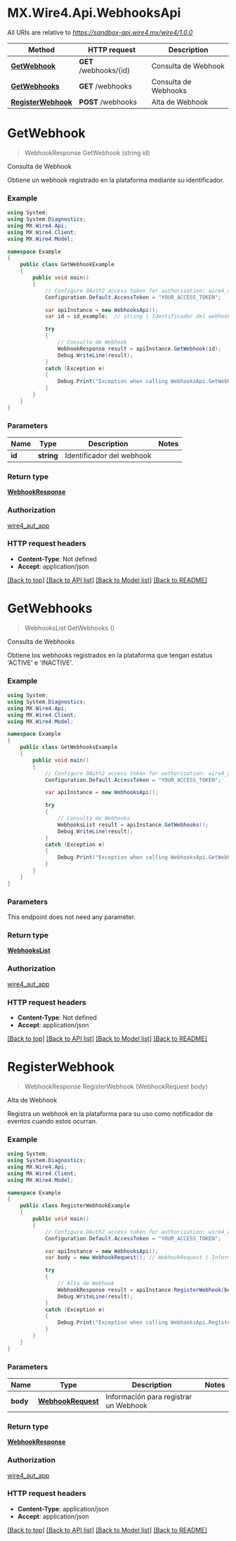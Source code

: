 # MX.Wire4.Api.WebhooksApi

All URIs are relative to *https://sandbox-api.wire4.mx/wire4/1.0.0*

Method | HTTP request | Description
------------- | ------------- | -------------
[**GetWebhook**](WebhooksApi.md#getwebhook) | **GET** /webhooks/{id} | Consulta de Webhook
[**GetWebhooks**](WebhooksApi.md#getwebhooks) | **GET** /webhooks | Consulta de Webhooks
[**RegisterWebhook**](WebhooksApi.md#registerwebhook) | **POST** /webhooks | Alta de Webhook

<a name="getwebhook"></a>
# **GetWebhook**
> WebhookResponse GetWebhook (string id)

Consulta de Webhook

Obtiene un webhook registrado en la plataforma mediante su identificador.

### Example
```csharp
using System;
using System.Diagnostics;
using MX.Wire4.Api;
using MX.Wire4.Client;
using MX.Wire4.Model;

namespace Example
{
    public class GetWebhookExample
    {
        public void main()
        {
            // Configure OAuth2 access token for authorization: wire4_aut_app
            Configuration.Default.AccessToken = "YOUR_ACCESS_TOKEN";

            var apiInstance = new WebhooksApi();
            var id = id_example;  // string | Identificador del webhook

            try
            {
                // Consulta de Webhook
                WebhookResponse result = apiInstance.GetWebhook(id);
                Debug.WriteLine(result);
            }
            catch (Exception e)
            {
                Debug.Print("Exception when calling WebhooksApi.GetWebhook: " + e.Message );
            }
        }
    }
}
```

### Parameters

Name | Type | Description  | Notes
------------- | ------------- | ------------- | -------------
 **id** | **string**| Identificador del webhook | 

### Return type

[**WebhookResponse**](WebhookResponse.md)

### Authorization

[wire4_aut_app](../README.md#wire4_aut_app)

### HTTP request headers

 - **Content-Type**: Not defined
 - **Accept**: application/json

[[Back to top]](#) [[Back to API list]](../README.md#documentation-for-api-endpoints) [[Back to Model list]](../README.md#documentation-for-models) [[Back to README]](../README.md)
<a name="getwebhooks"></a>
# **GetWebhooks**
> WebhooksList GetWebhooks ()

Consulta de Webhooks

Obtiene los webhooks registrados en la plataforma que tengan estatus 'ACTIVE' e 'INACTIVE'.

### Example
```csharp
using System;
using System.Diagnostics;
using MX.Wire4.Api;
using MX.Wire4.Client;
using MX.Wire4.Model;

namespace Example
{
    public class GetWebhooksExample
    {
        public void main()
        {
            // Configure OAuth2 access token for authorization: wire4_aut_app
            Configuration.Default.AccessToken = "YOUR_ACCESS_TOKEN";

            var apiInstance = new WebhooksApi();

            try
            {
                // Consulta de Webhooks
                WebhooksList result = apiInstance.GetWebhooks();
                Debug.WriteLine(result);
            }
            catch (Exception e)
            {
                Debug.Print("Exception when calling WebhooksApi.GetWebhooks: " + e.Message );
            }
        }
    }
}
```

### Parameters
This endpoint does not need any parameter.

### Return type

[**WebhooksList**](WebhooksList.md)

### Authorization

[wire4_aut_app](../README.md#wire4_aut_app)

### HTTP request headers

 - **Content-Type**: Not defined
 - **Accept**: application/json

[[Back to top]](#) [[Back to API list]](../README.md#documentation-for-api-endpoints) [[Back to Model list]](../README.md#documentation-for-models) [[Back to README]](../README.md)
<a name="registerwebhook"></a>
# **RegisterWebhook**
> WebhookResponse RegisterWebhook (WebhookRequest body)

Alta de Webhook

Registra un webhook en la plataforma para su uso como notificador de eventos cuando estos ocurran.

### Example
```csharp
using System;
using System.Diagnostics;
using MX.Wire4.Api;
using MX.Wire4.Client;
using MX.Wire4.Model;

namespace Example
{
    public class RegisterWebhookExample
    {
        public void main()
        {
            // Configure OAuth2 access token for authorization: wire4_aut_app
            Configuration.Default.AccessToken = "YOUR_ACCESS_TOKEN";

            var apiInstance = new WebhooksApi();
            var body = new WebhookRequest(); // WebhookRequest | Información para registrar un Webhook

            try
            {
                // Alta de Webhook
                WebhookResponse result = apiInstance.RegisterWebhook(body);
                Debug.WriteLine(result);
            }
            catch (Exception e)
            {
                Debug.Print("Exception when calling WebhooksApi.RegisterWebhook: " + e.Message );
            }
        }
    }
}
```

### Parameters

Name | Type | Description  | Notes
------------- | ------------- | ------------- | -------------
 **body** | [**WebhookRequest**](WebhookRequest.md)| Información para registrar un Webhook | 

### Return type

[**WebhookResponse**](WebhookResponse.md)

### Authorization

[wire4_aut_app](../README.md#wire4_aut_app)

### HTTP request headers

 - **Content-Type**: application/json
 - **Accept**: application/json

[[Back to top]](#) [[Back to API list]](../README.md#documentation-for-api-endpoints) [[Back to Model list]](../README.md#documentation-for-models) [[Back to README]](../README.md)
